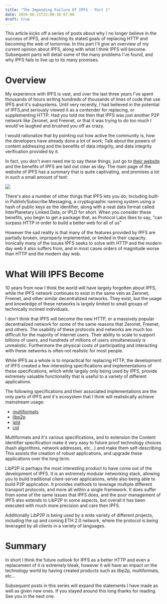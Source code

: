 ```yaml
---
title: "The Impending Failure Of IPFS - Part 1"
date: 2020-06-21T22:00:36-07:00
draft: true
---
```


This article kicks off a series of posts about why I no longer believe in the success of IPFS, and reaching its stated goals of replacing HTTP and becoming the web of tomorrow. In this part I'll give an overview of my current opinion about IPFS, along with what I think IPFS will become. Subsequent parts will detail some of the many problems I've found, and why IPFS fails to live up to its many promises.

# Overview

My experience with IPFS is vast, and over the last three years I've spent thousands of hours writing hundreds of thousands of lines of code that use IPFS and it's subsystems. Until very recently, I had believed in the potential of IPFS,and seriously viewed it as a contender for replacing, or supplementing HTTP. Had you told me then that IPFS was just another P2P network like Zeronet, and Freenet, or that it was trying to do too much I would've laughed and brushed you off as crazy.

I would rationalize that by pointing out how active the community is, how the developers have already done a lot of work; Talk about the powers of content addressing and the benefits of data integrity, and data integrity verification provided by it.

In fact, you don't even need me to say these things, just go to [their website](https://ipfs.io) and the benefits of IPFS are laid out clear as day. The main page of the website of IPFS has a summary that is quite captivating, and promises a lot in such a small amount of text:

![](/images/ipfs/main_website_summary.jpg)

There's also a number of other things that IPFS lets you do; Including built-in Publish/Subscribe Messaging, a cryptographic naming system using a hash of public keys as the identifier, along with a neat data format called InterPlanetary Linked Data, or IPLD for short. When you consider these benefits, you begin to get a package that, as Protocol Labs likes to say, "can surpass HTTP in order to build a better web for all of us"

However the sad reality is that many of the features provided by IPFS are partially broken, improperly implemented, or limited in their capacity. Ironically many of the issues IPFS seeks to solve with HTTP and the modern day web it also suffers from, and in most cases orders of magnitude worse than HTTP and the modern day web.

# What Will IPFS Become

10 years from now I think the world will have largely forgotten about IPFS, while the IPFS network continues to exist in the same vein as Zeronet, Freenet, and other similar decentralized networks. They exist, but the usage and knowledge of these networks is largely limited to small groups of technically inclined individuals.

I don't think that IPFS will become the new HTTP, or a massively popular decentralized network for some of the same reasons that Zeronet, Freenet, and others. The usability of these protocols and networks are much too difficult for the majority of Internet users. Their ability to scale to support billions of users, and hundreds of millions of users simultaneously is unrealistic. Furthermore the physical costs of participating and interacting with these networks is often not realistic for most people.

While IPFS as a whole is to impractical for replacing HTTP, the development of IPFS created a few interesting specifications and implementations of these specifications, which while largely only being used by IPFS, provide extremely valuable functionality that is useful to a variety of different applications.

The following specifications and their associated implementations are the only parts of IPFS and it's ecosystem that I think will realistically achieve mainstream usage:

- [multiformats](https://multiformats.io/)
- [libp2p](https://libp2p.io/)
- [ipld](https://ipld.io/)
- [cid](https://github.com/multiformats/cid)

Multiformats and it's various specifications, and to extension the Content Identifier specification make it very easy to future proof technology choices (hash algorithms, network addresses, etc...) and make them self-describing. This assists the creation of robust applications, and upgrade these applications over the long term.

LibP2P is perhaps the most interesting product to have come out of the development of IPFS. It is an extremely modular networking stack, allowing you to build traditional client-server applications, while also being able to build P2P application. It provides methods to leverage multiple different transport protocols, and more all within a single framework. It does suffer from some of the same issues that IPFS does, and the poor management of IPFS also extends to LibP2P in some aspects, but overall it has been executed with much more precision and care then IPFS.

Additionally LibP2P is being used by a wide variety of different projects, including the up and coming ETH 2.0 network, where the protocol is being leveraged by all clients in a variety of languages.

# Summary

In short I think the future outlook for IPFS as a better HTTP and even a replacement of it is extremely bleak, however it will have an impact on the technology world by having created products such as libp2p, multiformats, etc...

Subsequent posts in this series will expand the statements I have made as well as given new ones. If you stayed around this long thanks for reading. See you in the next one.